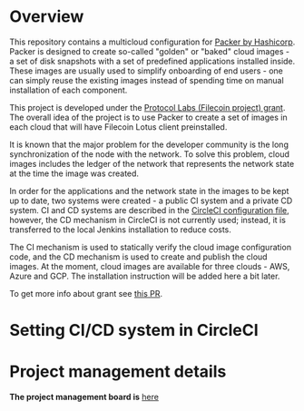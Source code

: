 # Overview

This repository contains a multicloud configuration for [Packer by Hashicorp](https://packer.io). Packer is designed to create so-called "golden" or "baked" cloud images - a set of disk snapshots with a set of predefined applications installed inside. These images are usually used to simplify onboarding of end users - one can simply reuse the existing images instead of spending time on manual installation of each component.

This project is developed under the [Protocol Labs (Filecoin project) grant](https://filecoin.io/grants/). The overall idea of the project is to use Packer to create a set of images in each cloud that will have Filecoin Lotus client preinstalled. 

It is known that the major problem for the developer community is the long synchronization of the node with the network. To solve this problem, cloud images includes the ledger of the network that represents the network state at the time the image was created. 

In order for the applications and the network state in the images to be kept up to date, two systems were created - a public CI system and a private CD system. CI and CD systems are described in the [CircleCI configuration file](.circleci/config.yml), however, the CD mechanism in CircleCI is not currently used; instead, it is transferred to the local Jenkins installation to reduce costs.

The CI mechanism is used to statically verify the cloud image configuration code, and the CD mechanism is used to create and publish the cloud images. At the moment, cloud images are available for three clouds - AWS, Azure and GCP. The installation instruction will be added here a bit later. 

To get more info about grant see [this PR](https://github.com/filecoin-project/devgrants/pull/116). 

# Setting CI/CD system in CircleCI

# Project management details

**The project management board is** [here](https://github.com/protofire/filecoin-cloud-images#workspaces/filecoin-cloud-images-5eda14bd52f3aafa934e8aea/board?repos=269589633)
